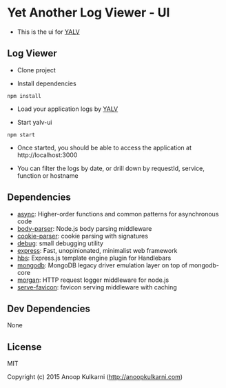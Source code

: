 # Yet Another Log Viewer - UI

- This is the ui for [YALV](https://github.com/marsinvasion/yalv)

## Log Viewer

- Clone project

- Install dependencies

```
npm install
```

- Load your application logs by [YALV](https://github.com/marsinvasion/yalv)

- Start yalv-ui
```
npm start
```
- Once started, you should be able to access the application at http://localhost:3000

- You can filter the logs by date, or drill down by requestId, service, function or hostname



## Dependencies

- [async](https://github.com/git+https:/): Higher-order functions and common patterns for asynchronous code
- [body-parser](https://github.com/git+https:/): Node.js body parsing middleware
- [cookie-parser](https://github.com/git+https:/): cookie parsing with signatures
- [debug](https://github.com/visionmedia/debug): small debugging utility
- [express](https://github.com/git+https:/): Fast, unopinionated, minimalist web framework
- [hbs](https://github.com/donpark/hbs): Express.js template engine plugin for Handlebars
- [mongodb](https://github.com/mongodb/node-mongodb-native): MongoDB legacy driver emulation layer on top of mongodb-core
- [morgan](https://github.com/git+https:/): HTTP request logger middleware for node.js
- [serve-favicon](https://github.com/git+https:/): favicon serving middleware with caching

## Dev Dependencies

None

## License

MIT

Copyright (c) 2015 Anoop Kulkarni (http://anoopkulkarni.com)


